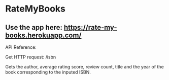 # RateMyBooks

## Use the app here: https://rate-my-books.herokuapp.com/

API Reference:

Get HTTP request:
/isbn

Gets the author, average rating score, review count, title and the year of the book corresponding to the inputed ISBN.
  
  
